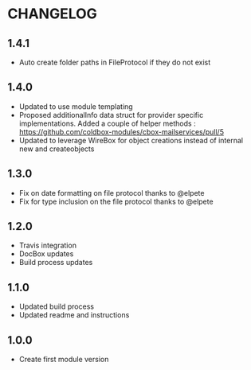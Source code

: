 CHANGELOG
=========

## 1.4.1
* Auto create folder paths in FileProtocol if they do not exist

## 1.4.0
* Updated to use module templating
* Proposed additionalInfo data struct for provider specific implementations. Added a couple of helper methods : https://github.com/coldbox-modules/cbox-mailservices/pull/5
* Updated to leverage WireBox for object creations instead of internal new and createobjects

## 1.3.0
* Fix on date formatting on file protocol thanks to @elpete
* Fix for type inclusion on the file protocol thanks to @elpete

## 1.2.0
* Travis integration
* DocBox updates
* Build process updates

## 1.1.0
* Updated build process
* Updated readme and instructions

## 1.0.0
* Create first module version